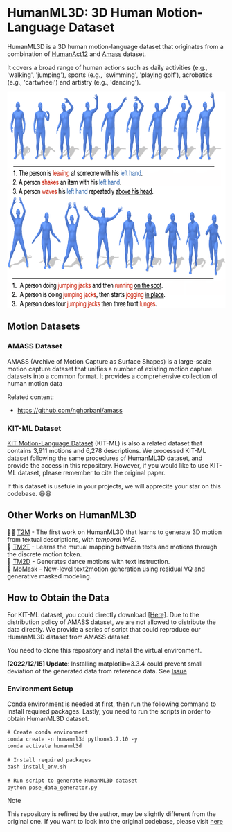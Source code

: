 # HumanML3D: 3D Human Motion-Language Dataset

HumanML3D is a 3D human motion-language dataset that originates from a combination of
[HumanAct12](https://github.com/EricGuo5513/action-to-motion) and
[Amass](https://github.com/EricGuo5513/action-to-motion) dataset.

It covers a broad range of human
actions such as daily activities (e.g., 'walking', 'jumping'),
sports (e.g., 'swimming', 'playing golf'),
acrobatics (e.g., 'cartwheel')
and artistry (e.g., 'dancing').

<div  align="center">    
  <img src="./document/dataset_showcase.png"  height = "500" alt="teaser_image" align=center />
</div>

## Motion Datasets

### AMASS Dataset

AMASS (Archive of Motion Capture as Surface Shapes) is a large-scale motion capture dataset that unifies a number of existing motion capture datasets into a common format. It provides a comprehensive collection of human motion data

Related content:

- https://github.com/nghorbani/amass

### KIT-ML Dataset

[KIT Motion-Language Dataset](https://motion-annotation.humanoids.kit.edu/dataset/) (KIT-ML) is also a related dataset that contains 3,911 motions and 6,278 descriptions. We processed KIT-ML dataset following the same procedures of HumanML3D dataset,
and provide the access in this repository. However, if you would like to use KIT-ML dataset, please remember to cite the original paper.

If this dataset is usefule in your projects, we will apprecite your star on this codebase. 😆😆

## Other Works on HumanML3D

:ok_woman: [T2M](https://ericguo5513.github.io/text-to-motion) - The first work on HumanML3D that learns to generate 3D motion from textual descriptions, with *temporal VAE*.  
:running: [TM2T](https://ericguo5513.github.io/TM2T) - Learns the mutual mapping between texts and motions through the discrete motion token.  
:dancer: [TM2D](https://garfield-kh.github.io/TM2D/) - Generates dance motions with text instruction.  
:honeybee: [MoMask](https://ericguo5513.github.io/momask/) - New-level text2motion generation using residual VQ and generative masked modeling.

## How to Obtain the Data

For KIT-ML dataset, you could directly download [[Here]](https://drive.google.com/drive/folders/1D3bf2G2o4Hv-Ale26YW18r1Wrh7oIAwK?usp=sharing). Due to the distribution policy of AMASS dataset, we are not allowed to distribute the data directly. We
provide a series of script that could reproduce our HumanML3D dataset from AMASS dataset.

You need to clone this repository and install the virtual environment.

<!-- ### [2021/01/12] Updates: add evaluation related files & scripts   -->

**[2022/12/15] Update**: Installing matplotlib=3.3.4 could prevent small deviation of the generated data from reference data. See [Issue](https://github.com/EricGuo5513/HumanML3D/issues/21#issue-1498109924)

### Environment Setup

Conda environment is needed at first, then run the following command to install required packages. Lastly, you need to run the scripts in order to obtain HumanML3D dataset.

```shell
# Create conda environment
conda create -n humanml3d python=3.7.10 -y
conda activate humanml3d

# Install required packages
bash install_env.sh

# Run script to generate HumanML3D dataset
python pose_data_generator.py
```

> [!NOTE]
>
> This repository is refined by the author, may be slightly different from the original one.
> If you want to look into the original codebase, please visit [here](https://github.com/EricGuo5513/HumanML3D)